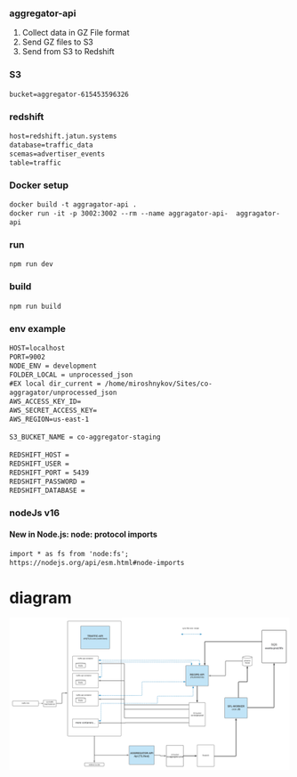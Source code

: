 ### aggregator-api
1. Collect data in GZ File format 
2. Send GZ files to S3 
3. Send from S3 to Redshift 

### S3
```dotenv
bucket=aggregator-615453596326
```

### redshift
```dotenv
host=redshift.jatun.systems 
database=traffic_data
scemas=advertiser_events
table=traffic
```
    

### Docker setup
	docker build -t aggragator-api .
	docker run -it -p 3002:3002 --rm --name aggragator-api-  aggragator-api

### run
    npm run dev

### build
    npm run build

### env example
```dotenv
HOST=localhost
PORT=9002
NODE_ENV = development
FOLDER_LOCAL = unprocessed_json
#EX local dir_current = /home/miroshnykov/Sites/co-aggragator/unprocessed_json
AWS_ACCESS_KEY_ID=
AWS_SECRET_ACCESS_KEY=
AWS_REGION=us-east-1

S3_BUCKET_NAME = co-aggregator-staging

REDSHIFT_HOST = 
REDSHIFT_USER = 
REDSHIFT_PORT = 5439
REDSHIFT_PASSWORD = 
REDSHIFT_DATABASE = 
```

### nodeJs v16 
#### New in Node.js: node: protocol imports

    import * as fs from 'node:fs';
    https://nodejs.org/api/esm.html#node-imports


# diagram
![](diagram-co-traffic.png)
